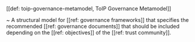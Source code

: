 [[def: toip-governance-metamodel, ToIP Governance Metamodel]]

~ A structural model for [[ref: governance frameworks]] that specifies the recommended [[ref: governance documents]] that should be included depending on the [[ref: objectives]] of the [[ref: trust community]].
